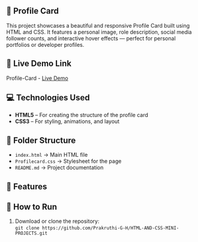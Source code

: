 ## 🌟 Profile Card

This project showcases a beautiful and responsive Profile Card built using HTML and CSS.
It features a personal image, role description, social media follower counts, and interactive hover effects — perfect for personal portfolios or developer profiles.

## 🔗 Live Demo Link

Profile-Card - [Live Demo](https://prakruthi-g-h.github.io/HTML-AND-CSS-MINI-PROJECTS/Profile-Card)

## 💻 Technologies Used

- **HTML5** – For creating the structure of the profile card
- **CSS3** – For styling, animations, and layout

## 📁 Folder Structure

- `index.html` → Main HTML file  
- `Profilecard.css` → Stylesheet for the page  
- `README.md` → Project documentation

## 📌 Features


## 🚀 How to Run

1. Download or clone the repository:  
   `git clone https://github.com/Prakruthi-G-H/HTML-AND-CSS-MINI-PROJECTS.git`
